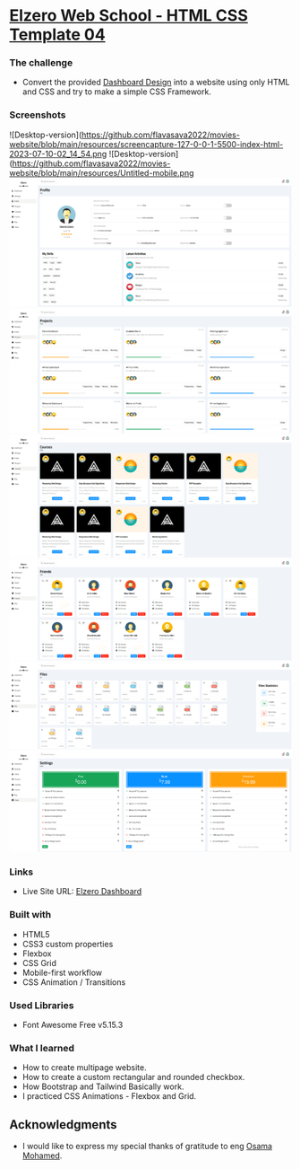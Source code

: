 # [Elzero Web School - HTML CSS Template 04](https://flavasava2022.github.io/DashBoard/)

### The challenge
- Convert the provided [Dashboard Design](https://elzero.org/html-css-practice-template-four/) into a website using only HTML and CSS and try to make a simple CSS Framework.

### Screenshots
![Desktop-version](https://github.com/flavasava2022/movies-website/blob/main/resources/screencapture-127-0-0-1-5500-index-html-2023-07-10-02_14_54.png
![Desktop-version](https://github.com/flavasava2022/movies-website/blob/main/resources/Untitled-mobile.png
![Elzero Dashboard | Profile](https://github.com/mouatezbenariba/template-html-css-04/blob/main/images/mouatezbenariba.github.io_template-html-css-04_html_profile.html(HighRes%20Screenshot).png)
![Elzero Dashboard | Projects](https://github.com/mouatezbenariba/template-html-css-04/blob/main/images/mouatezbenariba.github.io_template-html-css-04_html_projects.html(HighRes%20Screenshot).png)
![Elzero Dashboard | Courses](https://github.com/mouatezbenariba/template-html-css-04/blob/main/images/mouatezbenariba.github.io_template-html-css-04_html_courses.html(HighRes%20Screenshot).png)
![Elzero Dashboard | Friends](https://github.com/mouatezbenariba/template-html-css-04/blob/main/images/mouatezbenariba.github.io_template-html-css-04_html_friends.html(HighRes%20Screenshot)%20(1).png)
![Elzero Dashboard | Files](https://github.com/mouatezbenariba/template-html-css-04/blob/main/images/mouatezbenariba.github.io_template-html-css-04_html_files.html(HighRes%20Screenshot).png)
![Elzero Dashboard | Plans](https://github.com/mouatezbenariba/template-html-css-04/blob/main/images/mouatezbenariba.github.io_template-html-css-04_html_plans.html(HighRes%20Screenshot).png)

### Links

- Live Site URL: [Elzero Dashboard](https://flavasava2022.github.io/DashBoard/)

### Built with

- HTML5
- CSS3 custom properties
- Flexbox
- CSS Grid
- Mobile-first workflow
- CSS Animation / Transitions

### Used Libraries

- Font Awesome Free v5.15.3

### What I learned

- How to create multipage website.
- How to create a custom rectangular and rounded checkbox.
- How Bootstrap and Tailwind Basically work.
- I practiced CSS Animations - Flexbox and Grid.


## Acknowledgments
- I would like to express my special thanks of gratitude to eng [Osama Mohamed](https://github.com/OsamaElzero).

